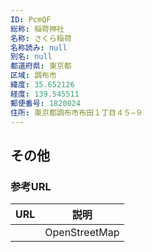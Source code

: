 ```yaml
---
ID: PcmQF
総称: 稲荷神社
名称: さくら稲荷
名称読み: null
別名: null
都道府県: 東京都
区域: 調布市
緯度: 35.652126
経度: 139.545511
郵便番号: 1820024
住所: 東京都調布市布田１丁目４５−９
---
```


## その他

### 参考URL

| URL | 説明          |
| --- | ------------- |
|     | OpenStreetMap |
